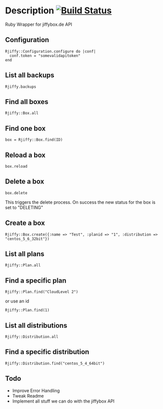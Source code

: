 # Description [![Build Status](https://secure.travis-ci.org/suchasurge/rjiffy.png)](http://travis-ci.org/suchasurge/rjiffy)
Ruby Wrapper for jiffybox.de API

## Configuration
    Rjiffy::Configuration.configure do |conf|
      conf.token = "somevalidapitoken"
    end

## List all backups
    Rjiffy.backups

## Find all boxes
    Rjiffy::Box.all

## Find one box
    box = Rjiffy::Box.find(ID)

## Reload a box
    box.reload

## Delete a box
    box.delete
  This triggers the delete process. On success the new status for the box is set to "DELETING"

## Create a box
    Rjiffy::Box.create({:name => "Test", :planid => "1", :distribution => "centos_5_6_32bit"})

## List all plans
    Rjiffy::Plan.all

## Find a specific plan
    Rjiffy::Plan.find("CloudLevel 2")
or use an id

    Rjiffy::Plan.find(1)

## List all distributions
    Rjiffy::Distribution.all

## Find a specific distribution
    Rjiffy::Distribution.find("centos_5_4_64bit")

## Todo
* Improve Error Handling
* Tweak Readme
* Implement all stuff we can do with the jiffybox API

